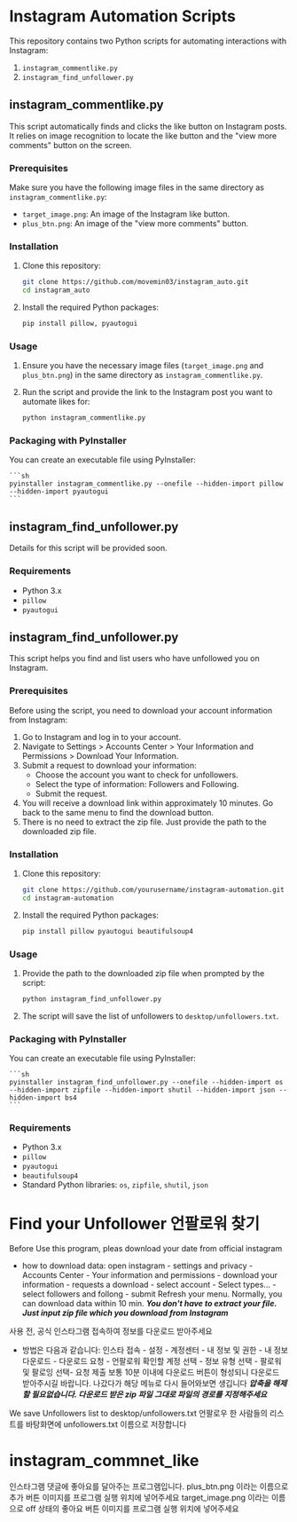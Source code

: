 # Instagram Automation Scripts

This repository contains two Python scripts for automating interactions with Instagram:

1. `instagram_commentlike.py`
2. `instagram_find_unfollower.py`

## instagram_commentlike.py

This script automatically finds and clicks the like button on Instagram posts. It relies on image recognition to locate the like button and the "view more comments" button on the screen.

### Prerequisites

Make sure you have the following image files in the same directory as `instagram_commentlike.py`:

- `target_image.png`: An image of the Instagram like button.
- `plus_btn.png`: An image of the "view more comments" button.

### Installation

1. Clone this repository:

    ```sh
    git clone https://github.com/movemin03/instagram_auto.git
    cd instagram_auto
    ```

2. Install the required Python packages:

    ```sh
    pip install pillow, pyautogui
    ```

### Usage

1. Ensure you have the necessary image files (`target_image.png` and `plus_btn.png`) in the same directory as `instagram_commentlike.py`.

2. Run the script and provide the link to the Instagram post you want to automate likes for:

    ```sh
    python instagram_commentlike.py
    ```

### Packaging with PyInstaller

You can create an executable file using PyInstaller:

    ```sh
    pyinstaller instagram_commentlike.py --onefile --hidden-import pillow --hidden-import pyautogui
    ```

## instagram_find_unfollower.py

Details for this script will be provided soon.

### Requirements

- Python 3.x
- `pillow`
- `pyautogui`

## instagram_find_unfollower.py

This script helps you find and list users who have unfollowed you on Instagram.

### Prerequisites

Before using the script, you need to download your account information from Instagram:

1. Go to Instagram and log in to your account.
2. Navigate to Settings > Accounts Center > Your Information and Permissions > Download Your Information.
3. Submit a request to download your information:
    - Choose the account you want to check for unfollowers.
    - Select the type of information: Followers and Following.
    - Submit the request.
4. You will receive a download link within approximately 10 minutes. Go back to the same menu to find the download button.
5. There is no need to extract the zip file. Just provide the path to the downloaded zip file.

### Installation

1. Clone this repository:

    ```sh
    git clone https://github.com/yourusername/instagram-automation.git
    cd instagram-automation
    ```

2. Install the required Python packages:

    ```sh
    pip install pillow pyautogui beautifulsoup4
    ```

### Usage

1. Provide the path to the downloaded zip file when prompted by the script:

    ```sh
    python instagram_find_unfollower.py
    ```

2. The script will save the list of unfollowers to `desktop/unfollowers.txt`.

### Packaging with PyInstaller

You can create an executable file using PyInstaller:

    ```sh
    pyinstaller instagram_find_unfollower.py --onefile --hidden-import os --hidden-import zipfile --hidden-import shutil --hidden-import json --hidden-import bs4
    ```

### Requirements

- Python 3.x
- `pillow`
- `pyautogui`
- `beautifulsoup4`
- Standard Python libraries: `os`, `zipfile`, `shutil`, `json`

# Find your Unfollower 언팔로워 찾기

Before Use this program, pleas download your date from official instagram

- how to download data:
open instagram - settings and privacy - Accounts Center - Your information and permissions - download your information - 
requests a download - select account - Select types... - select followers and follong - submit
Refresh your menu. Normally, you can download data within 10 min.
***You don't have to extract your file. Just input zip file which you download from Instagram***

사용 전, 공식 인스타그램 접속하여 정보를 다운로드 받아주세요

- 방법은 다음과 같습니다:
인스타 접속 - 설정 - 계정센터 - 내 정보 및 권한 - 내 정보 다운로드 - 다운로드 요청 - 
언팔로워 확인할 계정 선택 - 정보 유형 선택 - 팔로워 및 팔로잉 선택- 요청 제출
보통 10분 이내에 다운로드 버튼이 형성되니 다운로드 받아주시길 바랍니다. 나갔다가 해당 메뉴로 다시 들어와보면 생깁니다
***압축을 해제할 필요없습니다. 다운로드 받은 zip 파일 그대로 파일의 경로를 지정해주세요***

We save Unfollowers list to desktop/unfollowers.txt
언팔로우 한 사람들의 리스트를 바탕화면에 unfollowers.txt 이름으로 저장합니다

# instagram_commnet_like
인스타그램 댓글에 좋아요를 달아주는 프로그램입니다.
plus_btn.png 이라는 이름으로 추가 버튼 이미지를 프로그램 실행 위치에 넣어주세요
target_image.png 이라는 이름으로 off 상태의 좋아요 버튼 이미지를 프로그램 실행 위치에 넣어주세요
